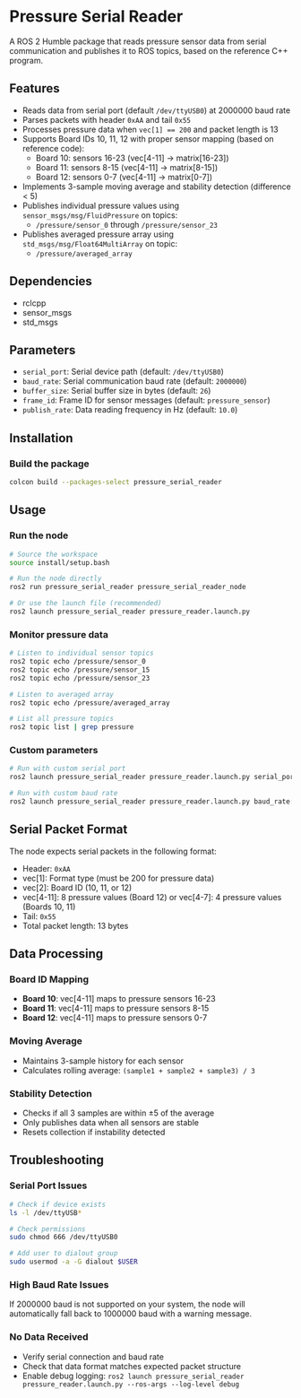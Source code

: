 # Pressure Serial Reader

A ROS 2 Humble package that reads pressure sensor data from serial communication and publishes it to ROS topics, based on the reference C++ program.

## Features

- Reads data from serial port (default `/dev/ttyUSB0`) at 2000000 baud rate
- Parses packets with header `0xAA` and tail `0x55`
- Processes pressure data when `vec[1] == 200` and packet length is 13
- Supports Board IDs 10, 11, 12 with proper sensor mapping (based on reference code):
  - Board 10: sensors 16-23 (vec[4-11] → matrix[16-23])
  - Board 11: sensors 8-15 (vec[4-11] → matrix[8-15]) 
  - Board 12: sensors 0-7 (vec[4-11] → matrix[0-7])
- Implements 3-sample moving average and stability detection (difference < 5)
- Publishes individual pressure values using `sensor_msgs/msg/FluidPressure` on topics:
  - `/pressure/sensor_0` through `/pressure/sensor_23`
- Publishes averaged pressure array using `std_msgs/msg/Float64MultiArray` on topic:
  - `/pressure/averaged_array`

## Dependencies

- rclcpp
- sensor_msgs
- std_msgs

## Parameters

- `serial_port`: Serial device path (default: `/dev/ttyUSB0`)
- `baud_rate`: Serial communication baud rate (default: `2000000`)
- `buffer_size`: Serial buffer size in bytes (default: `26`)
- `frame_id`: Frame ID for sensor messages (default: `pressure_sensor`)
- `publish_rate`: Data reading frequency in Hz (default: `10.0`)

## Installation

### Build the package

```bash
colcon build --packages-select pressure_serial_reader
```

## Usage

### Run the node

```bash
# Source the workspace
source install/setup.bash

# Run the node directly
ros2 run pressure_serial_reader pressure_serial_reader_node

# Or use the launch file (recommended)
ros2 launch pressure_serial_reader pressure_reader.launch.py
```

### Monitor pressure data

```bash
# Listen to individual sensor topics
ros2 topic echo /pressure/sensor_0
ros2 topic echo /pressure/sensor_15
ros2 topic echo /pressure/sensor_23

# Listen to averaged array
ros2 topic echo /pressure/averaged_array

# List all pressure topics
ros2 topic list | grep pressure
```

### Custom parameters

```bash
# Run with custom serial port
ros2 launch pressure_serial_reader pressure_reader.launch.py serial_port:=/dev/ttyUSB1

# Run with custom baud rate  
ros2 launch pressure_serial_reader pressure_reader.launch.py baud_rate:=1000000
```

## Serial Packet Format

The node expects serial packets in the following format:
- Header: `0xAA`
- vec[1]: Format type (must be 200 for pressure data)
- vec[2]: Board ID (10, 11, or 12)
- vec[4-11]: 8 pressure values (Board 12) or vec[4-7]: 4 pressure values (Boards 10, 11)
- Tail: `0x55`
- Total packet length: 13 bytes

## Data Processing

### Board ID Mapping
- **Board 10**: vec[4-11] maps to pressure sensors 16-23
- **Board 11**: vec[4-11] maps to pressure sensors 8-15  
- **Board 12**: vec[4-11] maps to pressure sensors 0-7

### Moving Average
- Maintains 3-sample history for each sensor
- Calculates rolling average: `(sample1 + sample2 + sample3) / 3`

### Stability Detection
- Checks if all 3 samples are within ±5 of the average
- Only publishes data when all sensors are stable
- Resets collection if instability detected

## Troubleshooting

### Serial Port Issues
```bash
# Check if device exists
ls -l /dev/ttyUSB*

# Check permissions
sudo chmod 666 /dev/ttyUSB0

# Add user to dialout group
sudo usermod -a -G dialout $USER
```

### High Baud Rate Issues
If 2000000 baud is not supported on your system, the node will automatically fall back to 1000000 baud with a warning message.

### No Data Received
- Verify serial connection and baud rate
- Check that data format matches expected packet structure
- Enable debug logging: `ros2 launch pressure_serial_reader pressure_reader.launch.py --ros-args --log-level debug`